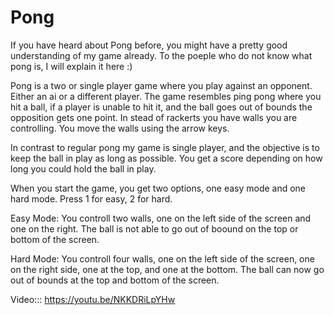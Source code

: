 # Pong
If you have heard about Pong before, you might have a pretty good understanding of my game already.
To the poeple who do not know what pong is, I will explain it here :)

Pong is a two or single player game where you play against an opponent. Either an ai or a different player. The game resembles ping pong where you hit a ball, if a player is unable to hit it, and the ball goes out of bounds the opposition gets one point. In stead of rackerts you have walls you are controlling. You move the walls using the arrow keys.

In contrast to regular pong my game is single player, and the objective is to keep the ball in play as long as possible. You get a score depending on how long you could hold the ball in play.

When you start the game, you get two options, one easy mode and one hard mode.
Press 1 for easy, 2 for hard. 

Easy Mode:
You controll two walls, one on the left side of the screen and one on the right. The ball is not able to go out of boound on the top or bottom of the screen. 

Hard Mode:
You controll four walls, one on the left side of the screen, one on the right side, one at the top, and one at the bottom. The ball can now go out of bounds at the top and bottom of the screen.


Video::: https://youtu.be/NKKDRiLpYHw

